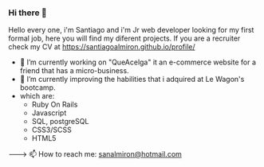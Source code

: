 ### Hi there 👋
 
Hello every one, i'm Santiago and i'm Jr web developer looking for my first formal job, here you will find my diferent projects.
If you are a recruiter check my CV at https://santiagoalmiron.github.io/profile/

- 🔭 I’m currently working on "QueAcelga" it an e-commerce website for a friend that has a micro-business.
- 🌱 I’m currently improving the habilities that i adquired at Le Wagon's bootcamp.
- which are:
  * Ruby On Rails
  * Javascript
  * SQL, postgreSQL
  * CSS3/SCSS
  * HTML5
  
---> 📫 How to reach me: sanalmiron@hotmail.com
